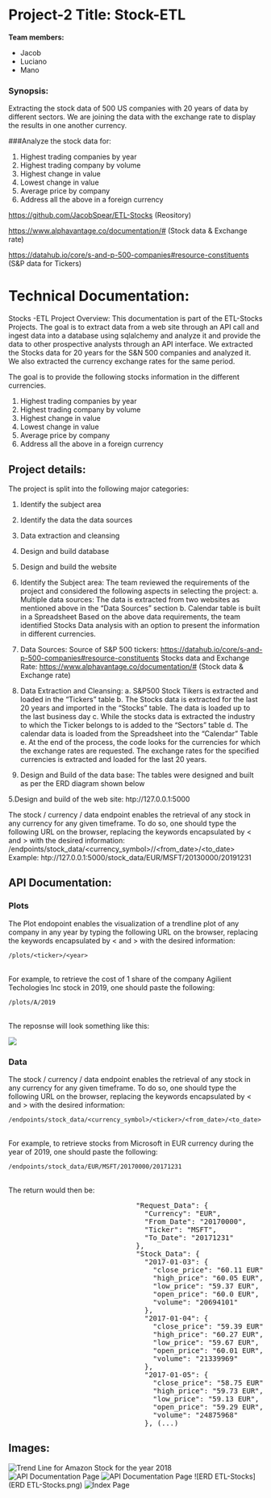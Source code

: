 # Project-2 Title: Stock-ETL

**Team members:**

* Jacob 
* Luciano
* Mano

### Synopsis:

Extracting the stock data of 500 US companies with 20 years of data by different sectors. We are joining the data with the exchange rate to display the results in one another currency.

###Analyze the stock data for:

1. Highest trading companies by year
2. Highest trading company by volume
3. Highest change in value
4. Lowest change in value
5. Average price by company
6. Address all the above in a foreign currency


https://github.com/JacobSpear/ETL-Stocks (Reository)

https://www.alphavantage.co/documentation/# (Stock data & Exchange rate)

https://datahub.io/core/s-and-p-500-companies#resource-constituents (S&P data for Tickers)


# Technical Documentation:

Stocks -ETL Project
Overview: This documentation is part of the ETL-Stocks Projects. The goal is to extract data from a web site through an API call and ingest data into a database using sqlalchemy and analyze it and provide the data to other prospective analysts through an API interface.
We extracted the Stocks data for 20 years for the S&N 500 companies and analyzed it.  We also extracted the currency exchange rates for the same period. 

The goal is to provide the following stocks information in the different currencies.
1. Highest trading companies by year
2. Highest trading company by volume
3. Highest change in value
4. Lowest change in value
5. Average price by company
6. Address all the above in a foreign currency

## Project details:
The project is split into the following major categories:
1.	Identify the subject area 
2.	Identify the data the data sources
3.	Data extraction and cleansing
4.	Design and build database
5.	Design and build the website

1.	Identify the Subject area: The team reviewed the requirements of the project and considered the following aspects in selecting the project:
a.	Multiple data sources: The data is extracted from two websites as mentioned above in the “Data Sources” section
b.	Calendar table is built in a Spreadsheet
Based on the above data requirements, the team identified Stocks Data analysis with an option to present the information in different currencies.

2.	 Data Sources:
Source of S&P 500 tickers:
https://datahub.io/core/s-and-p-500-companies#resource-constituents
Stocks data and Exchange Rate:
https://www.alphavantage.co/documentation/# (Stock data & Exchange rate)
3.	Data Extraction and Cleansing:
a.	S&P500 Stock Tikers is extracted and loaded in the “Tickers” table
b.	The Stocks data is extracted for the last 20 years and imported in the “Stocks” table. The data is loaded up to the last business day
c.	While the stocks data is extracted the industry to which the Ticker belongs to is added to the “Sectors” table
d.	The calendar data is loaded from the Spreadsheet into the “Calendar” Table
e.	At the end of the process, the code looks for the currencies for which the exchange rates are requested. The exchange rates for the specified currencies is extracted and loaded for the last 20 years.

4.	Design and Build of the data base:
The tables were designed and built as per the ERD diagram shown below
 
5.Design and build of the web site:
htp://127.0.0.1:5000

The stock / currency / data endpoint enables the retrieval of any stock in any currency for any given timeframe. To do so, one should type the following URL on the browser, replacing the keywords encapsulated by < and > with the desired information:
/endpoints/stock_data/<currency_symbol>/<ticker>/<from_date>/<to_date>
Example: htp://127.0.0.1:5000/stock_data/EUR/MSFT/20130000/20191231

## API Documentation:
<h3>Plots</h3>
                              <p>The Plot endopoint enables the visualization of a trendline plot of any company in any year by typing the following URL on the browser, replacing the keywords encapsulated by &lt; and &gt; with the desired information:</p>
                              <code>/plots/&lt;ticker&gt;/&lt;year&gt;</code><br><br>
                              <p> For example, to retrieve the cost of 1 share of the company Agilient Techologies Inc stock in 2019, one should paste the following:</p>
                              <code>/plots/A/2019</code><br><br>
                              <p>The reposnse will look something like this:</p>
                              <img class="img-thumbnail" src="img/A-2019-USD.png">
                            </div>
                        <div class="tab-pane fade" id="profile" role="tabpanel" aria-labelledby="profile-tab">
                        <h3>Data</h3>
                            <p>The stock / currency / data endpoint enables the retrieval of any stock in any currency for any given timeframe. To do so, one should type the following URL on the browser, replacing the keywords encapsulated by &lt; and &gt; with the desired information:</p>
                        <code>/endpoints/stock_data/&lt;currency_symbol&gt;/&lt;ticker&gt;/&lt;from_date&gt;/&lt;to_date&gt;</code><br/><br/>
                            <p> For example, to retrieve stocks from Microsoft in EUR currency during the year of 2019, one should paste the following:</p>
                          <code>/endpoints/stock_data/EUR/MSFT/20170000/20171231</code><br/><br/>
                            <p>The return would then be:</p>
                            <pre id="json">
                              "Request_Data": {
                                "Currency": "EUR", 
                                "From_Date": "20170000", 
                                "Ticker": "MSFT", 
                                "To_Date": "20171231"
                              }, 
                              "Stock_Data": {
                                "2017-01-03": {
                                  "close_price": "60.11 EUR", 
                                  "high_price": "60.05 EUR", 
                                  "low_price": "59.37 EUR", 
                                  "open_price": "60.0 EUR", 
                                  "volume": "20694101"
                                }, 
                                "2017-01-04": {
                                  "close_price": "59.39 EUR", 
                                  "high_price": "60.27 EUR", 
                                  "low_price": "59.67 EUR", 
                                  "open_price": "60.01 EUR", 
                                  "volume": "21339969"
                                }, 
                                "2017-01-05": {
                                  "close_price": "58.75 EUR", 
                                  "high_price": "59.73 EUR", 
                                  "low_price": "59.13 EUR", 
                                  "open_price": "59.29 EUR", 
                                  "volume": "24875968"
                                }, (...) </pre>

## Images:
![Trend Line for Amazon Stock for the year 2018](AMZN-2018-USD.png)
![API Documentation Page](API_Documentation_Page.png)
![API Documentation Page](Documentation_Page.png)
![ERD ETL-Stocks](ERD ETL-Stocks.png)
![Index Page](Index_Page.png)

 
